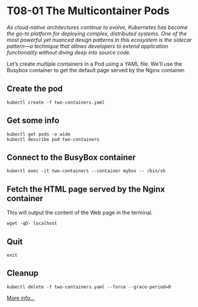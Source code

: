 # T08-01 The Multicontainer Pods

*As cloud-native architectures continue to evolve, Kubernetes has become the go-to platform for deploying complex, distributed systems. One of the most powerful yet nuanced design patterns in this ecosystem is the sidecar pattern—a technique that allows developers to extend application functionality without diving deep into source code.*



Let’s create multiple containers in a Pod using a YAML file.  We'll use the Busybox container to get the default page served by the Nginx container.

## Create the pod

    kubectl create -f two-containers.yaml

## Get some info

    kubectl get pods -o wide
    kubectl describe pod two-containers

## Connect to the BusyBox container

    kubectl exec -it two-containers --container mybox -- /bin/sh

## Fetch the HTML page served by the Nginx container

This will output the content of the Web page in the terminal.

    wget -qO- localhost

## Quit

    exit

## Cleanup

    kubectl delete -f two-containers.yaml --force --grace-period=0


[More info...](https://kubernetes.io/blog/2025/04/22/multi-container-pods-overview/)